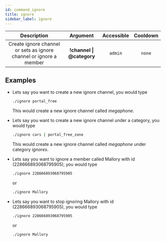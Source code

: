 ```yaml
---
id: command_ignore
title: ignore
sidebar_label: ignore
---
```


|                            Description                             |               Argument                | Accessible | Cooldown |
| :----------------------------------------------------------------: | :-----------------------------------: | :--------: | :------: |
| Create ignore channel or sets as ignore channel or ignore a member | __!channel \| @category__ |  `admin`   |  `none`  |

## Examples

* Lets say you want to create a new ignore channel, you would type
    ```bash
    ./ignore portal_free
    ```

    This would create a new ignore channel called _megaphone_.

* Lets say you want to create a new ignore channel under a category, you would type
    ```bash
    ./ignore cars | portal_free_zone
    ```

    This would create a new ignore channel called _megaphone_ under category _ignores_.

* Lets say you want to ignore a member called Mallory with id (228666893068795905), you would type
    ```bash
    ./ignore 228666893068795905
    ```
    or
    ```bash
    ./ignore Mallory
    ```

* Lets say you want to stop ignoring Mallory with id (228666893068795905), you would type
    ```bash
    ./ignore 228666893068795905
    ```
    or
    ```bash
    ./ignore Mallory
    ```
